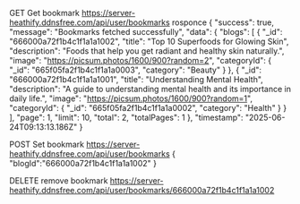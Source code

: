 GET
Get bookmark 
https://server-heathify.ddnsfree.com/api/user/bookmarks
rosponce 
{
  "success": true,
  "message": "Bookmarks fetched successfully",
  "data": {
    "blogs": [
      {
        "_id": "666000a72f1b4c1f1a1a1002",
        "title": "Top 10 Superfoods for Glowing Skin",
        "description": "Foods that help you get radiant and healthy skin naturally.",
        "image": "https://picsum.photos/1600/900?random=2",
        "categoryId": {
          "_id": "665f05fa2f1b4c1f1a1a0003",
          "category": "Beauty"
        }
      },
      {
        "_id": "666000a72f1b4c1f1a1a1001",
        "title": "Understanding Mental Health",
        "description": "A guide to understanding mental health and its importance in daily life.",
        "image": "https://picsum.photos/1600/900?random=1",
        "categoryId": {
          "_id": "665f05fa2f1b4c1f1a1a0002",
          "category": "Health"
        }
      }
    ],
    "page": 1,
    "limit": 10,
    "total": 2,
    "totalPages": 1
  },
  "timestamp": "2025-06-24T09:13:13.186Z"
}



POST
Set bookmark
https://server-heathify.ddnsfree.com/api/user/bookmarks
{
    "blogId":"666000a72f1b4c1f1a1a1002"
}

DELETE
remove bookmark 
https://server-heathify.ddnsfree.com/api/user/bookmarks/666000a72f1b4c1f1a1a1002
